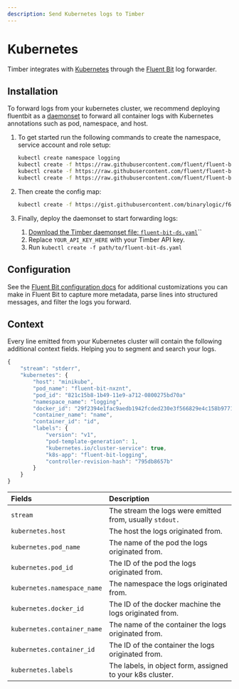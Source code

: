 ```yaml
---
description: Send Kubernetes logs to Timber
---
```


# Kubernetes

Timber integrates with [Kubernetes](https://kubernetes.io/) through the [Fluent Bit](fluent-bit.md) log forwarder.

## Installation

To forward logs from your kubernetes cluster, we recommend deploying fluentbit as a [daemonset](https://kubernetes.io/docs/concepts/workloads/controllers/daemonset/) to forward all container logs with Kubernetes annotations such as pod, namespace, and host.

1. To get started run the following commands to create the namespace, service account and role setup:  


   ```bash
   kubectl create namespace logging
   kubectl create -f https://raw.githubusercontent.com/fluent/fluent-bit-kubernetes-logging/master/fluent-bit-service-account.yaml
   kubectl create -f https://raw.githubusercontent.com/fluent/fluent-bit-kubernetes-logging/master/fluent-bit-role.yaml
   kubectl create -f https://raw.githubusercontent.com/fluent/fluent-bit-kubernetes-logging/master/fluent-bit-role-binding.yaml
   ```

2. Then create the config map:  


   ```bash
   kubectl create -f https://gist.githubusercontent.com/binarylogic/f6b9ff62058dd5bf5d4b7a6ba760af19/raw/dad3ab918f70582ae5cf43742c8bfbda68bbbeda/fluent-but-configmap.yaml
   ```

3. Finally, deploy the daemonset to start forwarding logs: 
   1. [Download the Timber daemonset file: `fluent-bit-ds.yaml`](https://gist.github.com/binarylogic/951ea32ed462933fa70c439f9cab06f3)\`\`
   2. Replace `YOUR_API_KEY_HERE` with your Timber API key.
   3. Run `kubectl create -f path/to/fluent-bit-ds.yaml`

## Configuration

See the [Fluent Bit configuration docs](https://docs.fluentbit.io/manual/configuration/file) for additional customizations you can make in Fluent Bit to capture more metadata, parse lines into structured messages, and filter the logs you forward.

## Context

Every line emitted from your Kubernetes cluster will contain the following additional context fields. Helping you to segment and search your logs.

```javascript
{
    "stream": "stderr",
    "kubernetes": {
        "host": "minikube",
        "pod_name": "fluent-bit-nxznt",
        "pod_id": "821c15b8-1b49-11e9-a712-0800275bd70a"
        "namespace_name": "logging",
        "docker_id": "29f2394e1fac9aedb1942fcded230e3f566829e4c158b97713744b2826a4691d",
        "container_name": "name",
        "container_id": "id",
        "labels": {
            "version": "v1",
            "pod-template-generation": 1,
            "kubernetes.io/cluster-service": true,
            "k8s-app": "fluent-bit-logging",
            "controller-revision-hash": "795db8657b"
        }
    }
}
```

| Fields | Description |
| :--- | :--- |
| `stream` | The stream the logs were emitted from, usually `stdout.` |
| `kubernetes.host` | The host the logs originated from. |
| `kubernetes.pod_name` | The name of the pod the logs originated from. |
| `kubernetes.pod_id` | The ID of the pod the logs originated from. |
| `kubernetes.namespace_name` | The namespace the logs originated from. |
| `kubernetes.docker_id` | The ID of the docker machine the logs originated from. |
| `kubernetes.container_name` | The name of the container the logs originated from. |
| `kubernetes.container_id` | The ID of the container the logs originated from. |
| `kubernetes.labels` | The labels, in object form, assigned to your k8s cluster. |

